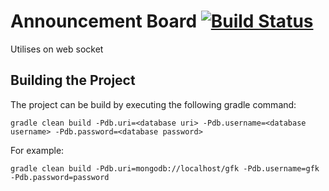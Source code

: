 # Announcement Board [![Build Status](https://travis-ci.org/StarTrackDevKL/announcement-board.svg?branch=master)](https://travis-ci.org/StarTrackDevKL/announcement-board)
Utilises on web socket

## Building the Project
The project can be build by executing the following gradle command:

```
gradle clean build -Pdb.uri=<database uri> -Pdb.username=<database username> -Pdb.password=<database password>
```

For example:

```
gradle clean build -Pdb.uri=mongodb://localhost/gfk -Pdb.username=gfk -Pdb.password=password
```